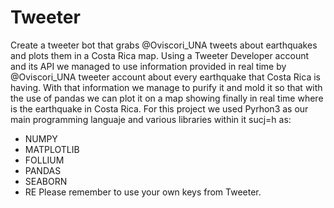 # Tweeter
Create a tweeter bot that grabs @Oviscori_UNA tweets about earthquakes and plots them in a Costa Rica map.
Using a Tweeter Developer account and its API we managed to use information provided in real time by @Oviscori_UNA  tweeter account about every earthquake that Costa Rica is having.
With that information we manage to purify it and mold it so that with the use of pandas we can plot it on a map showing finally in real time where is the earthquake in Costa Rica.
For this project we used Pyrhon3 as our main programming languaje and various libraries within it sucj=h as:
- NUMPY
- MATPLOTLIB
- FOLLIUM
- PANDAS
- SEABORN 
- RE
Please remember to use your own keys from Tweeter.
